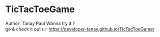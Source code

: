 # TicTacToeGame
Author: Tanay Paul
Wanna try it ?
<br>
go & check it out 👉 https://developer-tanay.github.io/TicTacToeGame/
